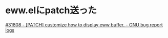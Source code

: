 # eww.elにpatch送った
[#31808 - [PATCH] customize how to display eww buffer. - GNU bug report logs](https://debbugs.gnu.org/cgi/bugreport.cgi?bug=31808)
